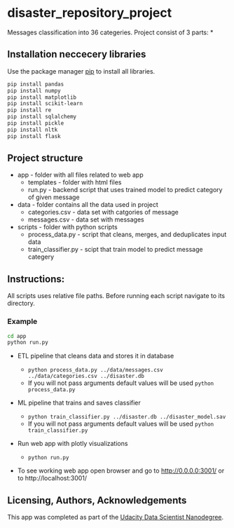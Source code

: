 # disaster_repository_project
Messages classification into 36 categeries.
Project consist of 3 parts:
*

## Installation neccecery libraries

Use the package manager [pip](https://pip.pypa.io/en/stable/) to install all libraries.

```bash
pip install pandas
pip install numpy
pip install matplotlib
pip install scikit-learn
pip install re
pip install sqlalchemy
pip install pickle
pip install nltk
pip install flask
```

## Project structure
* app - folder with all files related to web app
  * templates - folder with html files
  * run.py - backend script that uses trained model to predict category of given message 
* data -  folder contains all the data used in project
  * categories.csv - data set with catgories of message
  * messages.csv - data set with messages
* scripts - folder with python scripts
  * process_data.py - script that cleans, merges, and deduplicates input data
  * train_classifier.py - scipt that train model to predict message categery

## Instructions:
All scripts uses relative file paths.
Before running each script navigate to its directory.
### Example
```bash
cd app
python run.py
```

* ETL pipeline that cleans data and stores it in database
    * `python process_data.py ../data/messages.csv ../data/categories.csv ../disaster.db`
    * If you will not pass arguments default values will be used
     `python process_data.py`
    
* ML pipeline that trains and saves classifier
    * `python train_classifier.py ../disaster.db ../disaster_model.sav`
    * If you will not pass arguments default values will be used
     `python train_classifier.py`
* Run web app with plotly visualizations
     * `python run.py`
* To see working web app open browser and go to http://0.0.0.0:3001/ or to http://localhost:3001/

## Licensing, Authors, Acknowledgements
This app was completed as part of the [Udacity Data Scientist Nanodegree](https://www.udacity.com/course/data-scientist-nanodegree--nd025).



